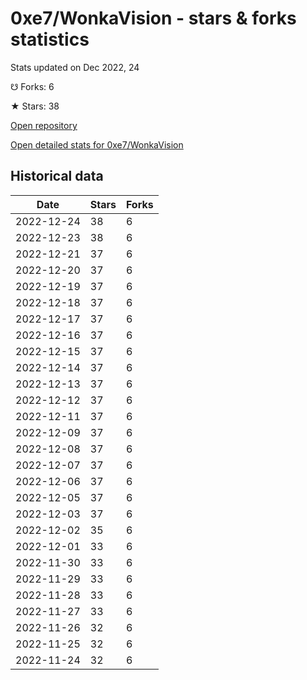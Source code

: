 # 0xe7/WonkaVision - stars & forks statistics

Stats updated on Dec 2022, 24

☋ Forks: 6

★ Stars: 38

[Open repository](https://github.com/0xe7/WonkaVision)

[Open detailed stats for 0xe7/WonkaVision](https://reviewgithub.com/rep/0xe7/WonkaVision)

## Historical data
| Date | Stars | Forks |
|------|-------|-------|
| 2022-12-24 | 38 | 6 | 
| 2022-12-23 | 38 | 6 | 
| 2022-12-21 | 37 | 6 | 
| 2022-12-20 | 37 | 6 | 
| 2022-12-19 | 37 | 6 | 
| 2022-12-18 | 37 | 6 | 
| 2022-12-17 | 37 | 6 | 
| 2022-12-16 | 37 | 6 | 
| 2022-12-15 | 37 | 6 | 
| 2022-12-14 | 37 | 6 | 
| 2022-12-13 | 37 | 6 | 
| 2022-12-12 | 37 | 6 | 
| 2022-12-11 | 37 | 6 | 
| 2022-12-09 | 37 | 6 | 
| 2022-12-08 | 37 | 6 | 
| 2022-12-07 | 37 | 6 | 
| 2022-12-06 | 37 | 6 | 
| 2022-12-05 | 37 | 6 | 
| 2022-12-03 | 37 | 6 | 
| 2022-12-02 | 35 | 6 | 
| 2022-12-01 | 33 | 6 | 
| 2022-11-30 | 33 | 6 | 
| 2022-11-29 | 33 | 6 | 
| 2022-11-28 | 33 | 6 | 
| 2022-11-27 | 33 | 6 | 
| 2022-11-26 | 32 | 6 | 
| 2022-11-25 | 32 | 6 | 
| 2022-11-24 | 32 | 6 | 


